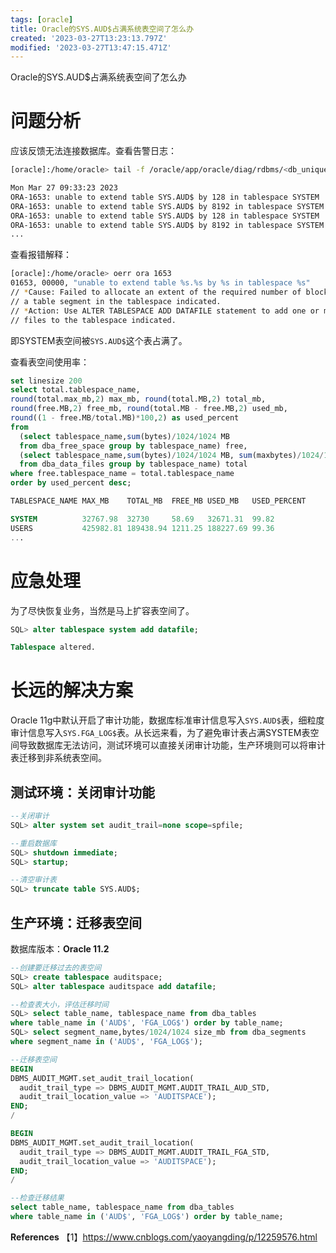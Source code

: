 ```yaml
---
tags: [oracle]
title: Oracle的SYS.AUD$占满系统表空间了怎么办
created: '2023-03-27T13:23:13.797Z'
modified: '2023-03-27T13:47:15.471Z'
---
```


Oracle的SYS.AUD$占满系统表空间了怎么办

# 问题分析
应该反馈无法连接数据库。查看告警日志：
```bash
[oracle]:/home/oracle> tail -f /oracle/app/oracle/diag/rdbms/<db_unique_name>/<instance_name>/trace/alert_<instance_name>.log 

Mon Mar 27 09:33:23 2023 
ORA-1653: unable to extend table SYS.AUD$ by 128 in tablespace SYSTEM 
ORA-1653: unable to extend table SYS.AUD$ by 8192 in tablespace SYSTEM 
ORA-1653: unable to extend table SYS.AUD$ by 128 in tablespace SYSTEM 
ORA-1653: unable to extend table SYS.AUD$ by 8192 in tablespace SYSTEM
...
```

查看报错解释：
```bash
[oracle]:/home/oracle> oerr ora 1653 
01653, 00000, "unable to extend table %s.%s by %s in tablespace %s" 
// *Cause: Failed to allocate an extent of the required number of blocks for 
// a table segment in the tablespace indicated. 
// *Action: Use ALTER TABLESPACE ADD DATAFILE statement to add one or more 
// files to the tablespace indicated.
```

即SYSTEM表空间被`SYS.AUD$`这个表占满了。

查看表空间使用率：
```sql
set linesize 200 
select total.tablespace_name, 
round(total.max_mb,2) max_mb, round(total.MB,2) total_mb, 
round(free.MB,2) free_mb, round(total.MB - free.MB,2) used_mb, 
round((1 - free.MB/total.MB)*100,2) as used_percent 
from 
  (select tablespace_name,sum(bytes)/1024/1024 MB 
  from dba_free_space group by tablespace_name) free, 
  (select tablespace_name,sum(bytes)/1024/1024 MB, sum(maxbytes)/1024/1024 max_mb
  from dba_data_files group by tablespace_name) total 
where free.tablespace_name = total.tablespace_name 
order by used_percent desc;

TABLESPACE_NAME MAX_MB    TOTAL_MB  FREE_MB USED_MB   USED_PERCENT

SYSTEM          32767.98  32730     58.69   32671.31  99.82 
USERS           425982.81 189438.94 1211.25 188227.69 99.36 
...
```

# 应急处理
为了尽快恢复业务，当然是马上扩容表空间了。
```sql
SQL> alter tablespace system add datafile;

Tablespace altered.
```

# 长远的解决方案
Oracle 11g中默认开启了审计功能，数据库标准审计信息写入`SYS.AUD$`表，细粒度审计信息写入`SYS.FGA_LOG$`表。从长远来看，为了避免审计表占满SYSTEM表空间导致数据库无法访问，测试环境可以直接关闭审计功能，生产环境则可以将审计表迁移到非系统表空间。 

## 测试环境：关闭审计功能 
```sql
--关闭审计
SQL> alter system set audit_trail=none scope=spfile; 

--重启数据库
SQL> shutdown immediate; 
SQL> startup; 

--清空审计表
SQL> truncate table SYS.AUD$;
```


## 生产环境：迁移表空间 
数据库版本：**Oracle 11.2**

```sql
--创建要迁移过去的表空间
SQL> create tablespace auditspace; 
SQL> alter tablespace auditspace add datafile;

--检查表大小，评估迁移时间 
SQL> select table_name, tablespace_name from dba_tables 
where table_name in ('AUD$', 'FGA_LOG$') order by table_name; 
SQL> select segment_name,bytes/1024/1024 size_mb from dba_segments 
where segment_name in ('AUD$', 'FGA_LOG$');

--迁移表空间 
BEGIN 
DBMS_AUDIT_MGMT.set_audit_trail_location( 
  audit_trail_type => DBMS_AUDIT_MGMT.AUDIT_TRAIL_AUD_STD, 
  audit_trail_location_value => 'AUDITSPACE'); 
END; 
/

BEGIN 
DBMS_AUDIT_MGMT.set_audit_trail_location( 
  audit_trail_type => DBMS_AUDIT_MGMT.AUDIT_TRAIL_FGA_STD, 
  audit_trail_location_value => 'AUDITSPACE'); 
END; 
/

--检查迁移结果
select table_name, tablespace_name from dba_tables 
where table_name in ('AUD$', 'FGA_LOG$') order by table_name;
```



**References**
【1】https://www.cnblogs.com/yaoyangding/p/12259576.html


